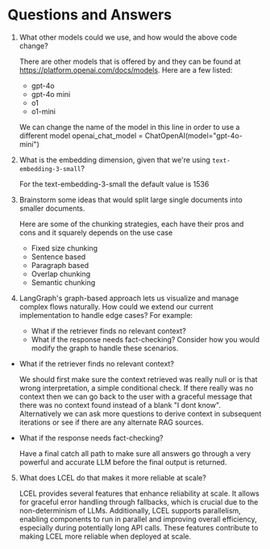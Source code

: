 # Questions and Answers

1. What other models could we use, and how would the above code change?

   There are other models that is offered by and they can be found at https://platform.openai.com/docs/models. Here are a few listed:
   * gpt-4o
   * gpt-4o mini
   * o1
   * o1-mini

   We can change the name of the model in this line in order to use a different model openai_chat_model = ChatOpenAI(model="gpt-4o-mini")

2. What is the embedding dimension, given that we're using `text-embedding-3-small`?

   For the text-embedding-3-small the default value is 1536

3. Brainstorm some ideas that would split large single documents into smaller documents.

   Here are some of the chunking strategies, each have their pros and cons and it squarely depends on the use case
   * Fixed size chunking
   * Sentence based
   * Paragraph based
   * Overlap chunking
   * Semantic chunking
  
4. LangGraph's graph-based approach lets us visualize and manage complex flows naturally. How could we extend our current implementation to handle edge 
   cases? For example:
     - What if the retriever finds no relevant context?  
     - What if the response needs fact-checking?
  Consider how you would modify the graph to handle these scenarios.

  * What if the retriever finds no relevant context?

    We should first make sure the context retrieved was really null or is that wrong interpretation, a simple conditional check. If there really was
    no context then we can go back to the user with a graceful message that there was no context found instead of a blank "I dont know". Alternatively
    we can ask more questions to derive context in subsequent iterations or see if there are any alternate RAG sources.

  * What if the response needs fact-checking?

    Have a final catch all path to make sure all answers go through a very powerful and accurate LLM before the final output is returned.
  
5. What does LCEL do that makes it more reliable at scale?

   LCEL provides several features that enhance reliability at scale. It allows for graceful error handling through fallbacks, which is crucial
   due to the non-determinism of LLMs. Additionally, LCEL supports parallelism, enabling components to run in parallel and improving overall
   efficiency, especially during potentially long API calls. These features contribute to making LCEL more reliable when deployed at scale.
   

